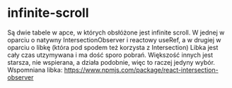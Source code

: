 # infinite-scroll

Są dwie tabele w apce, w których obsłóżone jest infinite scroll. W jednej w oparciu o natywny IntersectionObserver i reactowy useRef, a w drugiej w oparciu o libkę (która pod spodem też korzysta z Intersection)
Libka jest cały czas utzymywana i ma dość sporo pobrań. Większość innych jest starsza, nie wspierana, a działa podobnie, więc to raczej jedyny wybór.
Wspomniana libka:
https://www.npmjs.com/package/react-intersection-observer
